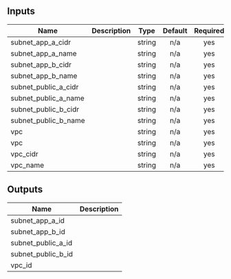 ## Inputs

| Name | Description | Type | Default | Required |
|------|-------------|:----:|:-----:|:-----:|
| subnet\_app\_a\_cidr |  | string | n/a | yes |
| subnet\_app\_a\_name |  | string | n/a | yes |
| subnet\_app\_b\_cidr |  | string | n/a | yes |
| subnet\_app\_b\_name |  | string | n/a | yes |
| subnet\_public\_a\_cidr |  | string | n/a | yes |
| subnet\_public\_a\_name |  | string | n/a | yes |
| subnet\_public\_b\_cidr |  | string | n/a | yes |
| subnet\_public\_b\_name |  | string | n/a | yes |
| vpc |  | string | n/a | yes |
| vpc |  | string | n/a | yes |
| vpc\_cidr |  | string | n/a | yes |
| vpc\_name |  | string | n/a | yes |

## Outputs

| Name | Description |
|------|-------------|
| subnet\_app\_a\_id |  |
| subnet\_app\_b\_id |  |
| subnet\_public\_a\_id |  |
| subnet\_public\_b\_id |  |
| vpc\_id |  |
